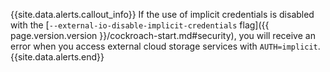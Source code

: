 {{site.data.alerts.callout_info}}
If the use of implicit credentials is disabled with the [`--external-io-disable-implicit-credentials` flag]({{ page.version.version }}/cockroach-start.md#security), you will receive an error when you access external cloud storage services with `AUTH=implicit`.
{{site.data.alerts.end}}